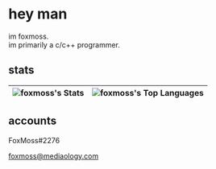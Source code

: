 # hey man
im foxmoss.\
im primarily a c/c++ programmer.

## stats
| ![foxmoss's Stats](https://github-readme-stats.vercel.app/api?username=foxmoss&theme=dark&show_icons=true&hide_border=true&count_private=true) | ![foxmoss's Top Languages](https://github-readme-stats.vercel.app/api/top-langs/?username=foxmoss&theme=dark&show_icons=true&hide_border=true&layout=compact) |
| --- | --- |

## accounts

FoxMoss#2276

foxmoss@mediaology.com
